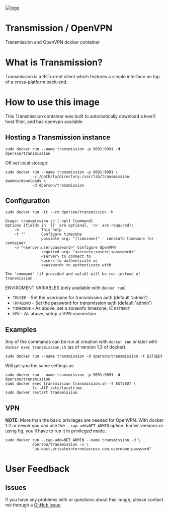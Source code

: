 [![logo](http://blogmmix.ch/sites/default/files/imagecache/gross/6/transmission-bittorrent1.png)](https://www.transmissionbt.com)

# Transmission / OpenVPN

Transmission and OpenVPN docker container

# What is Transmission?

Transmission is a BitTorrent client which features a simple interface on top of
a cross-platform back-end.

# How to use this image

This Transmission container was built to automatically download a level1 host
filter, and has openvpn available.

## Hosting a Transmission instance

    sudo docker run --name transmission -p 9091:9091 -d dperson/transmission

OR set local storage:

    sudo docker run --name transmission -p 9091:9091 \
                -v /path/to/directory:/var/lib/transmission-daemon/downloads \
                -d dperson/transmission

## Configuration

    sudo docker run -it --rm dperson/transmission -h

    Usage: transmission.sh [-opt] [command]
    Options (fields in '[]' are optional, '<>' are required):
        -h          This help
        -t ""       Configure timezone
                    possible arg: "[timezone]" - zoneinfo timezone for container
        -v "<server;user;password>" Configure OpenVPN
                    required arg: "<server>;<user>;<password>"
                    <server> to connect to
                    <user> to authenticate as
                    <password> to authenticate with

    The 'command' (if provided and valid) will be run instead of transmission

ENVIROMENT VARIABLES (only available with `docker run`)

 * `TRUSER` - Set the username for transmission auth (default 'admin')
 * `TRPASSWD` - Set the password for transmission auth (default 'admin')
 * `TIMEZONE` - As above, set a zoneinfo timezone, IE `EST5EDT`
 * `VPN` - As above, setup a VPN connection

## Examples

Any of the commands can be run at creation with `docker run` or later with
`docker exec transmission.sh` (as of version 1.3 of docker).

    sudo docker run --name transmission -d dperson/transmission -t EST5EDT

Will get you the same settings as

    sudo docker run --name transmission -p 9091:9091 -d dperson/transmission
    sudo docker exec transmission transmission.sh -T EST5EDT \
                ls -AlF /etc/localtime
    sudo docker restart transmission

## VPN

**NOTE**: More than the basic privileges are needed for OpenVPN. With docker 1.2 or
newer you can use the `--cap-add=NET_ADMIN` option. Earlier versions or using
fig, you'll have to run it in privileged mode.

    sudo docker run --cap-add=NET_ADMIN --name transmission -d \
                dperson/transmission -v \
                "us-east.privateinternetaccess.com;username;password"

# User Feedback

## Issues

If you have any problems with or questions about this image, please contact me
through a [GitHub issue](https://github.com/dperson/transmission/issues).
